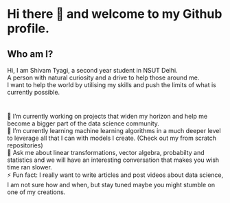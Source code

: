 # Hi there 👋 and welcome to my Github profile.

## Who am I?
Hi, I am Shivam Tyagi, a second year student in NSUT Delhi.<br>
A person with natural curiosity and a drive to help those around me.<br>
I want to help the world by utilising my skills and push the limits of what is currently possible.

#

🔭 I’m currently working on projects that widen my horizon and help me become a bigger part of the data science community.<br>
🌱 I’m currently learning machine learning algorithms in a much deeper level to leverage all that I can with models I create. (Check out my from scratch repositories)<br>
💬 Ask me about linear transformations, vector algebra, probabilty and statistics and we will have an interesting conversation that makes you wish time ran slower.<br>
⚡ Fun fact: I really want to write articles and post videos about data science, I am not sure how and when, but stay tuned maybe you might stumble on one of my creations.<br>
<!--
**FrostNT1/FrostNT1** is a ✨ _special_ ✨ repository because its `README.md` (this file) appears on your GitHub profile.

Here are some ideas to get you started:

- 🔭 I’m currently working on ...
- 🌱 I’m currently learning ...
- 👯 I’m looking to collaborate on ...
- 🤔 I’m looking for help with ...
- 💬 Ask me about ...
- 📫 How to reach me: ...
- 😄 Pronouns: ...
- ⚡ Fun fact: ...
-->
